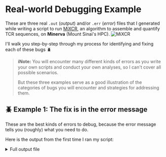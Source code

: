 # Real-world Debugging Example
These are three real `.out` (*output*) and/or `.err` (*error*) files that I generated while writing a script to run [MiXCR](https://mixcr.com/mixcr/about/), an algorithm to assemble and quantify TCR sequences, on **Minerva** (Mount Sinai's HPC).
![MiXCR](https://mixcr.com/mixcr/about-light.svg#only-light)

I'll walk you step-by-step through my process for identifying and fixing each of these bugs 🪲

> **ℹ️Note:** You will encounter many different kinds of errors as you write your own scripts and conduct your own analyses, so I can't cover all possible scenarios. 
>
> But these three examples serve as a good illustration of the categories of bugs you will encounter and strategies for addressing them.

## 🪲 Example 1: The fix is in the error message
These are the best kinds of errors to debug, because the error message tells you (roughly) what you need to do. 

Here is the output from the first time I ran my script:

<details>
  <summary> Full output file </summary>
  
```
Sender: LSF System <lsfadmin@lh05g17>
Subject: Job 137582052[1]: <MyArrayJob[1-1]> in cluster <chimera> Done

Job <MyArrayJob[1-1]> was submitted from host <li03c03.chimera.hpc.mssm.edu> by user <monsok03> in cluster <chimera> at Thu Aug 22 10:14:37 2024
Job was executed on host(s) <lh05g17>, in queue <premium>, as user <monsok03> in cluster <chimera> at Thu Aug 22 10:15:51 2024
</hpc/users/monsok03> was used as the home directory.
</sc/arion/projects/NGSCRC/Scripts/NRG-GY003/TCRseq> was used as the working directory.
Started at Thu Aug 22 10:15:51 2024
Terminated at Thu Aug 22 10:15:52 2024
Results reported at Thu Aug 22 10:15:52 2024

Your job looked like:

------------------------------------------------------------
# LSBATCH: User input
#!/bin/bash
#BSUB -P acc_NGSCRC 		   # Zamarin Lab allocation account
#BSUB -n 1	    		       # total number of compute cores
#BSUB -W 08:00	    		   # walltime in HH:MM
#BSUB -q premium    		   # queue 
#BSUB -R "rusage[mem=32GB]"        # 32 GB of memory (32 GB per core)
#BSUB -J "MiXCR_FC7[1-94]"         # Job name (batch job for flow cell 7 TCR-seq)
#BSUB -o out.%J.%Im		     # output file name (%I=job array index, %J=jobID)
#BSUB -e err.%J.%I  		   # error file name (same nomenclature as above)
#BSUB -L /bin/bash		     # Initialize the execution environment


export PATH=/sc/arion/projects/NGSCRC/Tools/MiXCR/mixcr-4.7.0-0/bin:$PATH

FLOW_CELL="FC07"
SAMPLE_LIST=${FLOW_CELL}_sample_list.txt
SAMPLE_DIR=$(head -n "${LSB_JOBINDEX}" "${SAMPLE_LIST}" | tail -n 1)
SAMPLE_ID=$(basename ${SAMPLE_DIR})
OUTPUT_FOLDER="/sc/arion/projects/NGSCRC/Work/NRG-GY003/TCRseq/MiXCR"

echo `date`
echo "Starting MiXCR for ${SAMPLE_ID}"

## MiXCR has a pre-set for Cellecta DNA sequencing so we will use that

mkdir -p ${OUTPUT_FOLDER}/${SAMPLE_ID}
mkdir -p ${OUTPUT_FOLDER}/${SAMPLE_ID}/figs


mixcr analyze cellecta-human-dna-xcr-umi-drivermap-air \
    ${SAMPLE_DIR}/${SAMPLE_ID}_R1_001.fastq.gz \
    ${SAMPLE_DIR}/${SAMPLE_ID}_R2_001.fastq.gz \
    ${OUTPUT_FOLDER}/${SAMPLE_ID}

mv ${SAMPLE_ID}.* ${OUTPUT_FOLDER}/${SAMPLE_ID}
cd ${OUTPUT_FOLDER}/${SAMPLE_ID}

mixcr exportQc align \
    ${SAMPLE_ID}.clns \
    figs/${SAMPLE_ID}_alignQc.pdf

mixcr exportQc chainUsage \
    ${SAMPLE_ID}.clns \
    figs/${SAMPLE_ID}_chainUsage.pdf

mixcr exportQc tags \
    ${SAMPLE_ID}.clns \
    figs/${SAMPLE_ID}_tags.pdf

(... more ...)
------------------------------------------------------------

Successfully completed.

Resource usage summary:

    CPU time :                                   0.14 sec.
    Max Memory :                                 -
    Average Memory :                             -
    Total Requested Memory :                     32768.00 MB
    Delta Memory :                               -
    Max Swap :                                   -
    Max Processes :                              -
    Max Threads :                                -
    Run time :                                   1 sec.
    Turnaround time :                            75 sec.

The output (if any) follows:

Thu Aug 22 10:15:52 EDT 2024
Starting MiXCR for P2A10_GADCIWn2_S10
Wrong version of java. Please use Java 7 or higher.
Wrong version of java. Please use Java 7 or higher.
Wrong version of java. Please use Java 7 or higher.
Wrong version of java. Please use Java 7 or higher.
Finished MiXCR for P2A10_GADCIWn2_S10
Thu Aug 22 10:15:52 EDT 2024


PS:

Read file <err.137582052.1> for stderr output of this job.

```

</details>
